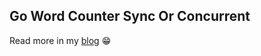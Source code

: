## Go Word Counter Sync Or Concurrent

Read more in my [blog](https://devandchill.com/posts/2019/04/word-counter-sync-or-concurrent/) 😁